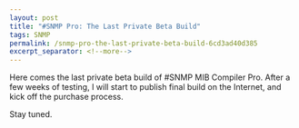 ```yaml
---
layout: post
title: "#SNMP Pro: The Last Private Beta Build"
tags: SNMP
permalink: /snmp-pro-the-last-private-beta-build-6cd3ad40d385
excerpt_separator: <!--more-->
---
```

Here comes the last private beta build of #SNMP MIB Compiler Pro. After a few weeks of testing, I will start to publish final build on the Internet, and kick off the purchase process.

Stay tuned.
<!--more-->